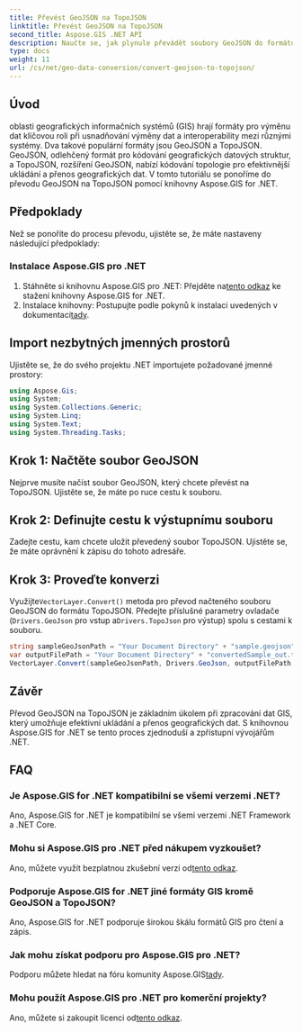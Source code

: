 ```yaml
---
title: Převést GeoJSON na TopoJSON
linktitle: Převést GeoJSON na TopoJSON
second_title: Aspose.GIS .NET API
description: Naučte se, jak plynule převádět soubory GeoJSON do formátu TopoJSON pomocí knihovny Aspose.GIS for .NET. Zvyšte efektivitu zpracování GIS dat.
type: docs
weight: 11
url: /cs/net/geo-data-conversion/convert-geojson-to-topojson/
---
```

## Úvod
oblasti geografických informačních systémů (GIS) hrají formáty pro výměnu dat klíčovou roli při usnadňování výměny dat a interoperability mezi různými systémy. Dva takové populární formáty jsou GeoJSON a TopoJSON. GeoJSON, odlehčený formát pro kódování geografických datových struktur, a TopoJSON, rozšíření GeoJSON, nabízí kódování topologie pro efektivnější ukládání a přenos geografických dat. V tomto tutoriálu se ponoříme do převodu GeoJSON na TopoJSON pomocí knihovny Aspose.GIS for .NET.
## Předpoklady
Než se ponoříte do procesu převodu, ujistěte se, že máte nastaveny následující předpoklady:
### Instalace Aspose.GIS pro .NET
1.  Stáhněte si knihovnu Aspose.GIS pro .NET: Přejděte na[tento odkaz](https://releases.aspose.com/gis/net/) ke stažení knihovny Aspose.GIS for .NET.
2.  Instalace knihovny: Postupujte podle pokynů k instalaci uvedených v dokumentaci[tady](https://reference.aspose.com/gis/net/).

## Import nezbytných jmenných prostorů
Ujistěte se, že do svého projektu .NET importujete požadované jmenné prostory:
```csharp
using Aspose.Gis;
using System;
using System.Collections.Generic;
using System.Linq;
using System.Text;
using System.Threading.Tasks;
```

## Krok 1: Načtěte soubor GeoJSON
Nejprve musíte načíst soubor GeoJSON, který chcete převést na TopoJSON. Ujistěte se, že máte po ruce cestu k souboru.
## Krok 2: Definujte cestu k výstupnímu souboru
Zadejte cestu, kam chcete uložit převedený soubor TopoJSON. Ujistěte se, že máte oprávnění k zápisu do tohoto adresáře.
## Krok 3: Proveďte konverzi
 Využijte`VectorLayer.Convert()` metoda pro převod načteného souboru GeoJSON do formátu TopoJSON. Předejte příslušné parametry ovladače (`Drivers.GeoJson` pro vstup a`Drivers.TopoJson` pro výstup) spolu s cestami k souboru.
```csharp
string sampleGeoJsonPath = "Your Document Directory" + "sample.geojson";
var outputFilePath = "Your Document Directory" + "convertedSample_out.topojson";
VectorLayer.Convert(sampleGeoJsonPath, Drivers.GeoJson, outputFilePath, Drivers.TopoJson);
```

## Závěr
Převod GeoJSON na TopoJSON je základním úkolem při zpracování dat GIS, který umožňuje efektivní ukládání a přenos geografických dat. S knihovnou Aspose.GIS for .NET se tento proces zjednoduší a zpřístupní vývojářům .NET.
## FAQ
### Je Aspose.GIS for .NET kompatibilní se všemi verzemi .NET?
Ano, Aspose.GIS for .NET je kompatibilní se všemi verzemi .NET Framework a .NET Core.
### Mohu si Aspose.GIS pro .NET před nákupem vyzkoušet?
 Ano, můžete využít bezplatnou zkušební verzi od[tento odkaz](https://releases.aspose.com/).
### Podporuje Aspose.GIS for .NET jiné formáty GIS kromě GeoJSON a TopoJSON?
Ano, Aspose.GIS for .NET podporuje širokou škálu formátů GIS pro čtení a zápis.
### Jak mohu získat podporu pro Aspose.GIS pro .NET?
 Podporu můžete hledat na fóru komunity Aspose.GIS[tady](https://forum.aspose.com/c/gis/33).
### Mohu použít Aspose.GIS pro .NET pro komerční projekty?
 Ano, můžete si zakoupit licenci od[tento odkaz](https://purchase.aspose.com/buy).